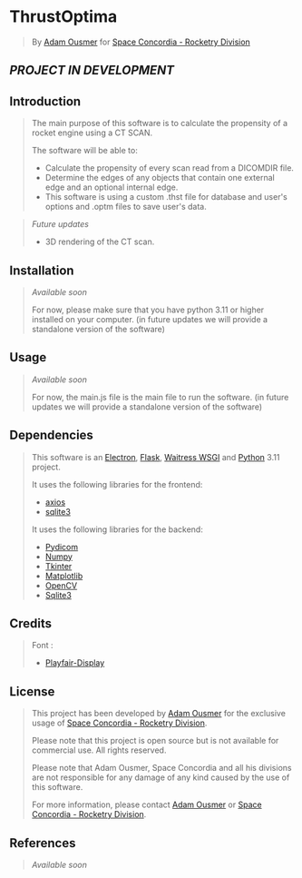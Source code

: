 # ThrustOptima
>By [Adam Ousmer](https://github.com/AdamOusmer) for [Space Concordia - Rocketry Division](https://spaceconcordia.ca/rocketry)

## _PROJECT IN DEVELOPMENT_


## Introduction

> The main purpose of this software is to calculate the propensity of a rocket engine using a CT SCAN. 
>
> The software will be able to:
> 
> - Calculate the propensity of every scan read from a DICOMDIR file.
> - Determine the edges of any objects that contain one external edge and an optional internal edge.
> - This software is using a custom .thst file for database and user's options and .optm files to save user's data.

> _Future updates_
> - 3D rendering of the CT scan.


## Installation

> _Available soon_
>
> For now, please make sure that you have python 3.11 or higher installed on your computer. (in future updates we will provide a standalone version of the software)


## Usage

> _Available soon_
>
> For now, the main.js file is the main file to run the software. (in future updates we will provide a standalone version of the software)

## Dependencies
> This software is an [Electron](https://www.electronjs.org), [Flask](https://flask.palletsprojects.com/en/3.0.x/), [Waitress WSGI](https://pypi.org/project/waitress/) and [Python](https://www.python.org) 3.11 project.
> 
> It uses the following libraries for the frontend:
> - [axios](https://axios-http.com/docs/intro)
> - [sqlite3](https://www.sqlite.org/index.html)
> 
> It uses the following libraries for the backend:
> - [Pydicom](https://pydicom.github.io/pydicom/dev/index.html#)
> - [Numpy](https://numpy.org/doc/)
> - [Tkinter](https://docs.python.org/3/library/tkinter.html)
> - [Matplotlib](https://matplotlib.org/stable/contents.html)
> - [OpenCV](https://docs.opencv.org/master/)
> - [Sqlite3](https://www.sqlite.org/index.html)


## Credits

> Font :
> - [Playfair-Display](https://github.com/clauseggers/Playfair-Display)

## License

> This project has been developed by [Adam Ousmer](https://github.com/AdamOusmer) for the exclusive usage of [Space Concordia - Rocketry Division](https://spaceconcordia.ca/rocketry).
> 
> Please note that this project is open source but is not available for commercial use. All rights reserved.
> 
> Please note that Adam Ousmer, Space Concordia and all his divisions are not responsible for any damage of any kind caused by the use of this software.
> 
> For more information, please contact [Adam Ousmer](https://github.com/AdamOusmer) or [Space Concordia - Rocketry Division](https://spaceconcordia.ca/rocketry).

## References

> _Available soon_
